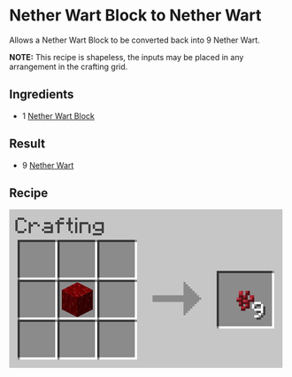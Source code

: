 # Nether Wart Block to Nether Wart
Allows a Nether Wart Block to be converted back into 9 Nether Wart.

**NOTE:** This recipe is shapeless, the inputs may be placed in any arrangement in the crafting grid.

## Ingredients
* 1 [Nether Wart Block](https://minecraft.gamepedia.com/Nether_Wart_Block)

## Result
* 9 [Nether Wart](https://minecraft.gamepedia.com/Nether_Wart)

## Recipe
![Crafting Recipe](./nether_wart_block_to_nether_wart.png)